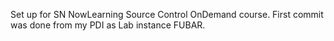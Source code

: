 Set up for SN NowLearning Source Control OnDemand course.
First commit was done from my PDI as Lab instance FUBAR.
